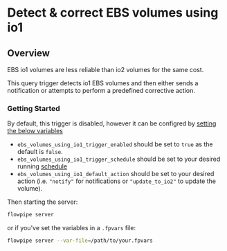 # Detect & correct EBS volumes using io1

## Overview

EBS io1 volumes are less reliable than io2 volumes for the same cost.

This query trigger detects io1 EBS volumes and then either sends a notification or attempts to perform a predefined corrective action.

### Getting Started

By default, this trigger is disabled, however it can be configred by [setting the below variables](https://flowpipe.io/docs/build/mod-variables#passing-input-variables)
- `ebs_volumes_using_io1_trigger_enabled` should be set to `true` as the default is `false`.
- `ebs_volumes_using_io1_trigger_schedule` should be set to your desired running [schedule](https://flowpipe.io/docs/flowpipe-hcl/trigger/schedule#more-examples)
- `ebs_volumes_using_io1_default_action` should be set to your desired action (i.e. `"notify"` for notifications or `"update_to_io2"` to update the volume).

Then starting the server:
```sh
flowpipe server
```

or if you've set the variables in a `.fpvars` file:
```sh
flowpipe server --var-file=/path/to/your.fpvars
```